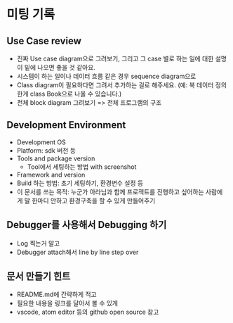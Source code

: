 # 미팅 기록

## Use Case review

- 진짜 Use case diagram으로 그려보기, 그리고 그 case 별로 하는 일에 대한 설명이 밑에 나오면 좋을 것 같아요.
- 시스템이 하는 일이나 데이터 흐름 같은 경우 sequence diagram으로
- Class diagram이 필요하다면 그려서 추가하는 걸로 해주세요. (예: 북 데이터 정의한게 class Book으로 나올 수 있습니다.)
- 전체 block diagram 그려보기 => 전체 프로그램의 구조

## Development Environment

- Development OS
- Platform: sdk 버전 등
- Tools and package version
  - Tool에서 세팅하는 방법 with screenshot
- Framework and version
- Build 하는 방법: 초기 세팅하기, 환경변수 설정 등
- 이 문서를 쓰는 목적: 누군가 아라님과 함께 프로젝트를 진행하고 싶어하는 사람에게 말 한마디 안하고 환경구축을 할 수 있게 만들어주기

## Debugger를 사용해서 Debugging 하기

- Log 찍는거 말고
- Debugger attach해서 line by line step over

## 문서 만들기 힌트

- README.md에 간략하게 적고
- 필요한 내용을 링크를 달아서 볼 수 있게
- vscode, atom editor 등의 github open source 참고